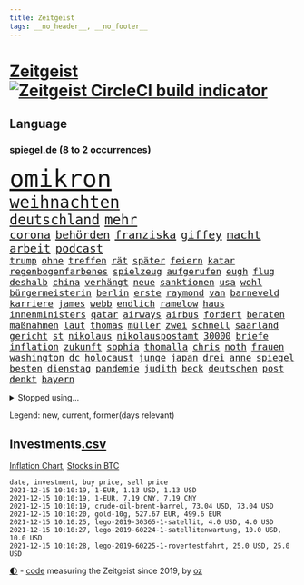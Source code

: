```yaml
---
title: Zeitgeist
tags: __no_header__, __no_footer__
---
```


# [Zeitgeist](https://oliz.io/zeitgeist/) [![Zeitgeist CircleCI build indicator](https://circleci.com/gh/ooz/zeitgeist.svg?style=shield)](https://circleci.com/gh/ooz/zeitgeist)

## Language

<h3><a href="https://www.spiegel.de" target="_blank">spiegel.de</a> (8 to 2 occurrences)</h3>
<p style="font-family:monospace">
<span style="font-size:32pt"><a href="news_links.html#omikron" class="current">omikron</a></span>
<br>
<span style="font-size:22pt"><a href="news_links.html#weihnachten" class="current">weihnachten</a></span>
<br>
<span style="font-size:18pt"><a href="news_links.html#deutschland" class="current">deutschland</a></span>
<span style="font-size:18pt"><a href="news_links.html#mehr" class="current">mehr</a></span>
<br>
<span style="font-size:15pt"><a href="news_links.html#corona" class="current">corona</a></span>
<span style="font-size:15pt"><a href="news_links.html#behörden" class="current">behörden</a></span>
<span style="font-size:15pt"><a href="news_links.html#franziska" class="current">franziska</a></span>
<span style="font-size:15pt"><a href="news_links.html#giffey" class="current">giffey</a></span>
<span style="font-size:15pt"><a href="news_links.html#macht" class="current">macht</a></span>
<span style="font-size:15pt"><a href="news_links.html#arbeit" class="current">arbeit</a></span>
<span style="font-size:15pt"><a href="news_links.html#podcast" class="current">podcast</a></span>
<br>
<span style="font-size:12pt"><a href="news_links.html#trump" class="current">trump</a></span>
<span style="font-size:12pt"><a href="news_links.html#ohne" class="current">ohne</a></span>
<span style="font-size:12pt"><a href="news_links.html#treffen" class="current">treffen</a></span>
<span style="font-size:12pt"><a href="news_links.html#rät" class="current">rät</a></span>
<span style="font-size:12pt"><a href="news_links.html#später" class="current">später</a></span>
<span style="font-size:12pt"><a href="news_links.html#feiern" class="current">feiern</a></span>
<span style="font-size:12pt"><a href="news_links.html#katar" class="current">katar</a></span>
<span style="font-size:12pt"><a href="news_links.html#regenbogenfarbenes" class="new">regenbogenfarbenes</a></span>
<span style="font-size:12pt"><a href="news_links.html#spielzeug" class="current">spielzeug</a></span>
<span style="font-size:12pt"><a href="news_links.html#aufgerufen" class="current">aufgerufen</a></span>
<span style="font-size:12pt"><a href="news_links.html#eugh" class="current">eugh</a></span>
<span style="font-size:12pt"><a href="news_links.html#flug" class="current">flug</a></span>
<span style="font-size:12pt"><a href="news_links.html#deshalb" class="current">deshalb</a></span>
<span style="font-size:12pt"><a href="news_links.html#china" class="current">china</a></span>
<span style="font-size:12pt"><a href="news_links.html#verhängt" class="current">verhängt</a></span>
<span style="font-size:12pt"><a href="news_links.html#neue" class="current">neue</a></span>
<span style="font-size:12pt"><a href="news_links.html#sanktionen" class="current">sanktionen</a></span>
<span style="font-size:12pt"><a href="news_links.html#usa" class="current">usa</a></span>
<span style="font-size:12pt"><a href="news_links.html#wohl" class="current">wohl</a></span>
<span style="font-size:12pt"><a href="news_links.html#bürgermeisterin" class="current">bürgermeisterin</a></span>
<span style="font-size:12pt"><a href="news_links.html#berlin" class="current">berlin</a></span>
<span style="font-size:12pt"><a href="news_links.html#erste" class="current">erste</a></span>
<span style="font-size:12pt"><a href="news_links.html#raymond" class="new">raymond</a></span>
<span style="font-size:12pt"><a href="news_links.html#van" class="current">van</a></span>
<span style="font-size:12pt"><a href="news_links.html#barneveld" class="new">barneveld</a></span>
<span style="font-size:12pt"><a href="news_links.html#karriere" class="current">karriere</a></span>
<span style="font-size:12pt"><a href="news_links.html#james" class="current">james</a></span>
<span style="font-size:12pt"><a href="news_links.html#webb" class="current">webb</a></span>
<span style="font-size:12pt"><a href="news_links.html#endlich" class="current">endlich</a></span>
<span style="font-size:12pt"><a href="news_links.html#ramelow" class="current">ramelow</a></span>
<span style="font-size:12pt"><a href="news_links.html#haus" class="current">haus</a></span>
<span style="font-size:12pt"><a href="news_links.html#innenministers" class="current">innenministers</a></span>
<span style="font-size:12pt"><a href="news_links.html#qatar" class="new">qatar</a></span>
<span style="font-size:12pt"><a href="news_links.html#airways" class="new">airways</a></span>
<span style="font-size:12pt"><a href="news_links.html#airbus" class="current">airbus</a></span>
<span style="font-size:12pt"><a href="news_links.html#fordert" class="current">fordert</a></span>
<span style="font-size:12pt"><a href="news_links.html#beraten" class="current">beraten</a></span>
<span style="font-size:12pt"><a href="news_links.html#maßnahmen" class="current">maßnahmen</a></span>
<span style="font-size:12pt"><a href="news_links.html#laut" class="current">laut</a></span>
<span style="font-size:12pt"><a href="news_links.html#thomas" class="current">thomas</a></span>
<span style="font-size:12pt"><a href="news_links.html#müller" class="current">müller</a></span>
<span style="font-size:12pt"><a href="news_links.html#zwei" class="current">zwei</a></span>
<span style="font-size:12pt"><a href="news_links.html#schnell" class="current">schnell</a></span>
<span style="font-size:12pt"><a href="news_links.html#saarland" class="current">saarland</a></span>
<span style="font-size:12pt"><a href="news_links.html#gericht" class="current">gericht</a></span>
<span style="font-size:12pt"><a href="news_links.html#st" class="current">st</a></span>
<span style="font-size:12pt"><a href="news_links.html#nikolaus" class="new">nikolaus</a></span>
<span style="font-size:12pt"><a href="news_links.html#nikolauspostamt" class="new">nikolauspostamt</a></span>
<span style="font-size:12pt"><a href="news_links.html#30000" class="current">30000</a></span>
<span style="font-size:12pt"><a href="news_links.html#briefe" class="current">briefe</a></span>
<span style="font-size:12pt"><a href="news_links.html#inflation" class="current">inflation</a></span>
<span style="font-size:12pt"><a href="news_links.html#zukunft" class="current">zukunft</a></span>
<span style="font-size:12pt"><a href="news_links.html#sophia" class="current">sophia</a></span>
<span style="font-size:12pt"><a href="news_links.html#thomalla" class="current">thomalla</a></span>
<span style="font-size:12pt"><a href="news_links.html#chris" class="current">chris</a></span>
<span style="font-size:12pt"><a href="news_links.html#noth" class="new">noth</a></span>
<span style="font-size:12pt"><a href="news_links.html#frauen" class="current">frauen</a></span>
<span style="font-size:12pt"><a href="news_links.html#washington" class="current">washington</a></span>
<span style="font-size:12pt"><a href="news_links.html#dc" class="new">dc</a></span>
<span style="font-size:12pt"><a href="news_links.html#holocaust" class="current">holocaust</a></span>
<span style="font-size:12pt"><a href="news_links.html#junge" class="current">junge</a></span>
<span style="font-size:12pt"><a href="news_links.html#japan" class="current">japan</a></span>
<span style="font-size:12pt"><a href="news_links.html#drei" class="current">drei</a></span>
<span style="font-size:12pt"><a href="news_links.html#anne" class="current">anne</a></span>
<span style="font-size:12pt"><a href="news_links.html#spiegel" class="current">spiegel</a></span>
<span style="font-size:12pt"><a href="news_links.html#besten" class="current">besten</a></span>
<span style="font-size:12pt"><a href="news_links.html#dienstag" class="current">dienstag</a></span>
<span style="font-size:12pt"><a href="news_links.html#pandemie" class="current">pandemie</a></span>
<span style="font-size:12pt"><a href="news_links.html#judith" class="current">judith</a></span>
<span style="font-size:12pt"><a href="news_links.html#beck" class="current">beck</a></span>
<span style="font-size:12pt"><a href="news_links.html#deutschen" class="current">deutschen</a></span>
<span style="font-size:12pt"><a href="news_links.html#post" class="current">post</a></span>
<span style="font-size:12pt"><a href="news_links.html#denkt" class="current">denkt</a></span>
<span style="font-size:12pt"><a href="news_links.html#bayern" class="current">bayern</a></span>
</p>
<details>
<summary>Stopped using...</summary>
<p class="former" style="font-size:12pt">
erneute(426) mag(426) amerikanische(425) beschreibt(425) verzweifelt(425) aufgefallen(424) ehemann(424) lebensmittel(424) demonstranten(423) diskriminiert(423) france(423) gründer(423) live(423) neueste(423) notfalls(423) paare(423) emma(422) entdeckung(422) meldete(422) philippinen(422) sprengstoff(422) you(422) zweitligist(422) atlantik(421) attackieren(421) betriebe(421) brutale(421) ermöglicht(421) erstaunlich(421) filialen(421) früherer(421) queen(421) spektakulär(421) verlust(421) a2(420) amerika(420) ankommt(420) anscheinend(420) berg(420) dauerhaft(420) gefüllt(420) gekostet(420) konkurrenten(420) schlechter(420) verbot(420) weshalb(420) gast(419) gelegt(419) künstlerin(419) norden(419) oberbürgermeister(419) richtige(419) spdgesundheitsexperte(419) untersuchungen(419) videobotschaft(419) ärzten(419) 2024(418) ausländische(418) bahnhof(418) entdeckte(418) gewaltsam(418) mütter(418) niederländische(418) rock(418) rote(418) steigender(418) usgericht(418) übersicht(418) 75(417) auftakt(417) eingesetzt(417) historiker(417) korrigiert(417) online(417) organisationen(417) regensburg(417) schweigt(417) sinnvoll(417) beleidigungen(416) blockade(416) demonstration(416) hölle(416) kämpfe(416) weltweiten(416) wünschen(416) ausnahmen(415) coronabeschränkungen(415) einzudämmen(415) enger(415) jedem(415) lukaschenkos(415) schlagzeilen(415) schwanger(415) shutdown(415) sprecher(415) verlängerung(415) verteidigungsministerium(415) wahlen(415) forderte(414) fußballprofi(414) islamischen(414) lukas(414) taugt(414) untersagt(414) usamerikaner(414) vermuten(414) 65(413) crew(413) dokumente(413) eingestuft(413) gebrochen(413) gestoßen(413) jahrzehntelang(413) manipuliert(413) meghan(413) möglicher(413) salzburg(413) smith(413) wahlsieg(413) überreste(413) 10000(412) 2011(412) hintergründe(412) kämpfer(412) offenen(412) rechtliche(412) schulze(412) überlegen(412) abschaffen(411) anbieten(411) anlagen(411) bereiten(411) beschuss(411) forderung(411) hans(411) hinnehmen(411) ii(411) männliche(411) philipp(411) qualifikation(411) triumph(411) debakel(410) fragt(410) islamisten(410) kostenlose(410) sichergestellt(410) trieb(410) täglich(410) verzicht(410) 23(409) boden(409) patrick(409) rechtlich(409) schwachen(409) teilgenommen(409) terroristischen(409) venezuela(409) abzug(408) beiträge(408) can(408) elektrische(408) geräte(408) hob(408) island(408) lkwfahrer(408) sendet(408) zuständige(408) attila(407) grün(407) hildmann(407) manipulierte(407) ausfall(406) beschuldigten(406) dennis(406) eurecht(406) nerven(406) sache(406) zimmer(406) löw(405) unterschied(405) vaters(405) womit(405) bolsonaro(404) freundschaft(404) jair(404) spektakuläre(404) unruhe(404) verbindet(404) berühmte(403) clemens(403) green(403) jemen(403) methoden(403) nachbarn(403) vermeintlichen(403) eigener(401) gemein(401) juristen(401) königin(401) stieß(401) änderungen(401) amtsgericht(400) dfbelf(400) eigenem(400) erfinder(400) mecklenburgvorpommern(400) nationalen(400) privat(400) tennisprofi(400) astronauten(399) familienberater(399) glaubwürdigkeit(399) lücke(399) mobile(399) aktie(398) vermissen(398) nennen(397) ute(397) not(396) s(396) balance(395) drängen(395) feuert(395) gouverneur(395) haftbefehl(395) landet(395) text(395) bedingt(394) folter(394) praktisch(394) spaltet(394) halbe(393) registrieren(393) fließen(392) holte(392) justizminister(392) stahl(392) bier(391) klimaziele(391) zuspruch(390) verträge(389) vorgeführt(389) reus(388) sprung(388) automatisch(387) niedrig(387) prognose(387) rutschte(387) benötigen(386) budapest(386) gesetzliche(386) kanaren(386) hackerangriff(385) jurist(385) 47(384) afghanische(384) app(384) rot(384) skizziert(384) unmittelbar(383) georg(382) vorherrschaft(382) gerieten(381) mutation(381) dringt(380) 6000(379) senioren(379) verlegen(379) palmer(378) bezirk(376) vergehen(376) sophie(375) stellenabbau(373) coronajahr(372) schulz(372) konzert(368) superwahljahr(367) eingeschaltet(366) dämpft(364) ära(364) bist(362) zweck(362) clooney(361) erleichtern(360) verursachte(360) janet(358) yellen(358) reihen(357) gala(356) psychischen(356) titelkampf(356) stabil(355) zusätzliche(355) rückte(354) fotografieren(353) lidl(350) liter(346) coronawochenüberblick(343) bundestagsabgeordnete(342) curevac(340) 15jährige(339) freigelassen(335) erneuerbare(334) kuba(333) abgrund(332) ältesten(331) festgesetzt(329) mallorca(320) schwangerschaftsabbrüche(316) zustimmen(316) rasche(315) glasgow(313) polizeibeamte(313) technische(311) amazons(309) räumte(309) wucht(309) haut(306) nachbarland(304) gegeneinander(302) konfrontation(302) lenkt(302) extremwetter(297) ungemütlich(296) heutige(293) sparkassen(292) hubert(290) fragwürdige(289) verlusten(287) radio(286) magische(282) fahrbahn(280) unzureichend(280) zusammenbruch(280) palästinensern(278) wolken(278) jersey(275) begleitete(269) bestsellerautor(267) ausländischen(266) fußballerinnen(265) linkenchefin(265) stadien(262) maskendeals(258) athen(257) erledigt(255) zugspitze(253) spitzenkandidaten(252) geheiratet(251) erlaubnis(250) bosch(247) charité(247) immunisiert(247) fraktionen(246) 2001(245) kleinflugzeug(242) unterschiedliche(242) bedankte(240) 22jähriger(239) belgische(239) fonds(239) landesverband(235) fühle(234) gerungen(233) spürt(231) altersgruppe(228) wüste(228) charles(226) frauenbundesliga(225) statistik(224) linda(221) klimaaktivisten(220) niemandem(220) schädlichen(217) alibaba(216) umwelthilfe(216) afghanischen(215) entschädigungen(211) bundeswehrhelfer(210) holz(210) trost(207) cotrainer(206) erlässt(206) jahrelanger(206) großkonzerne(204) vorstände(204) berechnungen(203) todesfall(203) regierungskoalition(202) vorreiter(202) 32jähriger(201) zurückzukehren(201) abgefeuert(199) lobbyisten(199) set(199) fünften(190) pop(189) tennisstar(189) fed(188) neunjähriger(187) kaufte(186) heben(185) erpresst(184) steuerflucht(184) angeschlagene(182) westjordanland(182) kugel(181) monaco(181) zurückschicken(181) finger(180) gezählt(180) müll(178) aachen(177) anhaltende(176) klaut(176) millionenstadt(176) vertrauter(176) unterstützern(175) banden(173) geflüchtet(172) todesdrohungen(172) bitteren(171) aktionäre(169) südchinesisches(169) ölpreis(168) europameister(167) forscherinnen(167) indigene(167) schultern(167) weigerte(166) wenigsten(166) fehle(165) finde(165) schäumt(165) massengrab(164) verdi(164) entsorgt(163) mangelware(163) 14jährige(162) fluggesellschaften(162) parteispitze(162) warb(162) ausschnitte(161) amthor(160) rechtswidrig(160) spezialeinheit(160) staatschefs(159) 1962(158) azubis(158) flüchtet(158) gerüchten(158) beteuert(157) ewigkeit(157) steueroasen(157) farmer(156) straftat(156) externe(155) chemnitz(154) serbe(154) spitzenkandidat(154) 39jährige(151) boote(151) dänischer(151) lkwanhänger(151) schrumpft(151) danny(150) gegenspieler(150) hollywoodstar(150) kurzzeitig(150) totschlag(149) virologin(149) cloppenburg(148) bürgerkriegsland(146) vollkommen(146) erhebung(145) besorgniserregend(144) drogenbanden(144) drohnen(144) umweltverbände(144) beschuldigen(143) dschihad(143) grundsätzlich(143) anmelden(142) spielerin(142) sklaverei(141) versteck(140) aufbau(139) fläche(139) anonymer(138) autoren(138) existiert(138) frustriert(138) verunsichert(137) attackierte(136) elfjähriger(136) evakuierungen(136) komponist(136) venedig(136) überflutete(136) betrachten(135) bedankt(134) deklassiert(134) vorläufige(134) boston(133) voelchert(133) bakterien(132) zähne(132) mob(131) krachte(130) kyrgios(130) sichtbar(130) korruptionsermittlungen(129) litt(129) ostseepipeline(129) vries(129) aufenthalt(128) belästigungen(128) spende(128) weltranglistenerste(128) führten(127) luke(127) zehnte(127) vorgeschlagen(126) vorliegen(126) zaun(126) ahrtal(125) andorra(125) milliardengeschäft(125) y(124) kenne(123) menschenrechtsaktivisten(122) ngos(122) schießerei(122) deutschsprachigen(121) labore(121) räder(121) anschluss(120) erfolgreichste(120) fündig(120) gelohnt(118) änderung(118) klassischen(117) rückendeckung(116) coronapause(115) nachträglich(115) philippinische(115) äußerung(115) crews(114) strafanzeigen(114) bereitschaft(113) schwächt(113) zerschlagung(113) amal(112) deckte(112) gemeint(112) transportieren(112) cduchefs(111) tarifstreit(110) umkämpften(110) dirk(109) erbeutete(109) hallo(109) jahrzehnt(109) unterdrückung(109) genervt(108) würdigen(108) beobachter(107) lauf(107) bürgerlichen(106) dämpfen(106) folgenschweren(106) gegensteuern(106) klimagipfel(106) stralsund(106) überwältigt(106) 90/die(105) gemischt(105) genießt(105) fatale(104) rast(103) widerstands(103) feinstaub(102) stehende(102) demokrat(101) pandazwillinge(101) damaskus(100) plante(100) stur(100) energiepreise(99) krankenschwester(99) jahn(98) akkus(97) ansage(97) doha(97) favoritin(97) roland(96) saudiarabischen(96) gebrannt(95) verstecken(95) kanadische(94) samsung(94) tarantino(94) vollen(94) teuerste(93) abholzung(92) auffrischungsimpfung(92) entfliehen(92) erkannt(92) schürt(92) mercedespilot(91) verletzten(91) zerbrach(91) prämie(90) abgebogen(89) arbeitsmigranten(89) arbeitstag(89) ausfälle(89) erbeuteten(89) gräben(89) lake(89) mustang(89) gegentreffer(88) harris(88) impfdurchbruch(88) kamala(88) models(88) sozial(88) telekommunikationsgesetz(88) zuschuss(88) bauten(87) kabarettist(87) kennenlernte(87) lutz(87) olympique(87) rettungsflieger(87) captain(86) erzählung(86) südchinesischen(86) umsteigen(86) demokratin(85) offizier(85) opportunisten(85) staatsanwalt(85) taxi(85) 50+1regel(84) besessen(84) francisco(84) homöopathie(84) posierte(84) rekordniveau(84) tante(84) willem(84) agiert(83) auszüge(83) gesundheitsämter(83) sabitzer(83) vakuum(83) vorgeladen(83) allergie(82) autobiografie(82) bemerkenswert(82) operieren(82) papiere(82) üppiges(82) ernüchternd(81) getrunken(81) ausschreibung(80) erhielten(80) infektionsschutzgesetzes(80) rhythmus(80) semester(80) ausgeschöpft(79) ehesten(79) gefährte(79) jorginho(79) leitplanke(79) milch(79) nsregime(79) versicherungswirtschaft(79) aufgehängt(78) fock(78) gorch(78) kalten(78) lka(78) lyon(78) usraumfahrtbehörde(78) a3(77) coronainfektionszahlen(77) faktencheck(77) getöteten(77) müde(77) sämtliche(77) gesetzentwurf(76) habt(76) marley(76) messe(76) startplatz(76) verfasst(76) vermittelte(76) 12000(75) dover(75) flickenteppich(75) gesessen(75) markiert(75) schmerzt(75) vizepräsident(75) zellen(75) farce(74) fernzüge(74) hitzig(74) lebensmittelfirmen(74) mako(74) meldeten(74) paketbomben(74) unterziehen(74) üppig(74) abordnung(73) abtreibungen(73) benny(73) ehepaars(73) erreichte(73) gesetzesänderung(73) knapper(73) mexikanische(73) provisionen(73) zuwachs(73) deckeln(72) höchstem(72) parteiausschlussverfahren(72) paule(72) pit(72) geburtstagsfeier(71) margrethe(71) unentschlossene(71) abbacomeback(70) draufgänger(70) fahrräder(70) friedensnobelpreis(70) gaul(70) größerer(70) liechtenstein(70) tabellenspitze(70) gangster(69) gemobbt(69) gespickt(69) verordnete(69) armbrust(68) bottas(68) fawcett(68) foundation(68) geschäftsmann(68) jackpot(68) kammerdiener(68) landtagswahl(68) norddeutsche(68) pfeil(68) prince's(68) trage(68) unionsanhänger(68) valtteri(68) massenweise(67) parken(67) rothko(67) schäfer(67) ausschnitt(66) epic(66) feministin(66) games(66) mandela(66) schiffer(66) tatenlos(66) ungebrochene(66) zündeten(66) zürich(66) isanhängerin(65) kleinere(65) schneidet(65) unoklimagipfel(65) abgeschaltet(64) erstklässler(64) heizungen(64) komfortabler(64) schnaps(64) verteuerten(64) dreieck(63) gestiegener(63) antwortet(62) brockmann(62) frauenfeindliche(62) kapazitäten(62) maori(62) mobilitätswende(62) na(62) nö(62) aufholjagd(61) demut(61) fußballbund(61) hitzlsperger(61) urheber(61) exkanzlers(60) feuers(60) fuest(60) gestochen(60) ifopräsident(60) kiloweise(60) krankenhauseinweisungen(60) mails(60) rückschlägen(60) außergewöhnlichen(59) haftrichter(59) prominentesten(59) psychologie(59) tatverdacht(59) tvsender(59) zugehen(59) zusammenstößen(59) bereiche(58) eineinhalb(58) einstweilige(58) ganzer(58) mix(58) personelle(58) querdenken(58) unogipfel(58) ferrari(57) gaspreis(57) vornamen(57) waghalsige(57) 35000(56) celtics(56) grenzschützer(56) kapitolerstürmung(56) kleinsten(56) präsidentschaftskandidat(56) reindl(56) verschuldete(56) allheilmittel(55) fahrgast(55) geschäftspartner(55) krankenkassen(55) natostaaten(55) pilze(55) riefen(55) natalie(54) 289(53) bewaffneter(53) frauenfußball(53) hey(53) oberösterreich(53) skeptischen(53) tournee(53) vorausgesetzt(53) zersetzen(53) virtuellen(52) volksfesten(52) definiert(51) ellisbextor(51) makellos(51) sicherheitslücken(51) supermodel(51) 135(50) eingehalten(50) erneutes(50) geschäfts(50) korruptionsverdacht(50) pence(50) realen(50) abtreibungsrechts(49) detonation(49) entzweit(49) kneipe(49) strauchelnden(49) entwicklungskosten(48) filmbranche(48) gestiegenen(48) krankenkasse(48) männlich(48) schmieden(48) verfällt(48) wahlergebnis(48) deutsch(47) naturschützer(47) störungen(47) armbänder(46) awoniyi(46) bernard(46) bewachen(46) geltendes(46) grenzgebiet(46) lindern(46) misshandlungen(46) nirgends(46) sechsjähriger(46) segelschulschiff(46) taiwo(46) weitesten(46) buchungszahlen(45) bussen(45) erzeugerpreise(45) genese(45) gravierend(45) negativem(45) zulauf(45) eingedrungen(44) ransomware(44) schnelleres(44) sicherheitspolitik(44) zittern(44) bahnfahren(43) finanzszene(43) glen(43) rotterdam(43) arbeitsrechtlerin(42) herunter(42) neuausrichtung(42) sauer(42) sparten(42) weiterentwicklung(42) bundeswirtschaftsminister(41) charlène(41) diktators(41) fürstin(41) gesellschaftlichen(41) islands(41) koalitionäre(41) verzückt(41) zukunftsvision(41) erneuern(40) hungertod(40) irrfahrt(40) scherz(40) schwächen(40) shatner(40) cduspitze(39) faktisch(39) nochkanzlerin(39) parlamentarier(39) steine(39) trank(39) cannabislegalisierung(38) entdeckungen(38) gekaufte(38) strafvollzug(38) trainerteam(38) ubs(38) ölkrise(38) aktivitäten(37) anreisen(37) enthüllen(37) freundlichen(37) goebbels(37) legalisiert(37) fidel(36) mauern(36) schädigen(36) unzulässig(36) feiertag(35) stangen(35) medizinische(34) stemmte(34) vaterland(34) widersprach(34) videokonferenz(33) bereichen(32) krönt(32) nackten(32) telefonierte(32) üppige(32) beigesetzt(31) coronaschnelltest(31) grabstätte(31) kirkdarsteller(31) naiven(31) nebel(31) russisches(31) weltklimakonferenz(31) feministinnen(30) geldsegen(30) haufen(30) kolumbus(30) eukommissar(29) euvergleich(29) menschenschmuggel(29) ostdeutschland(29) ablenken(28) antikörpertest(28) bannon(28) championsleaguesaison(28) irakische(28) schmid(28) zertifizierung(28) alec(27) baldwin(27) bundestagspräsidentin(27) einflussreichen(27) kamerafrau(27) tödlichem(27) abfeuerte(26) beschaffen(26) beutezug(26) dieselkraftstoff(26) halyna(26) hutchins(26) rust(26) absprache(25) ampelpartner(25) motors(25) sono(25) gesundheitszustand(24) getrickst(24) coronanotlage(23) erfurt(23) genetische(23) substanzen(23) trophäe(23) zuckerberg(23) innere(22) klopfen(22) reporterin(22) vorbereitungen(22) auflösung(21) fasziniert(21) geringen(21) irgendwas(21) nervös(21) verbirgt(21) beibehalten(20) erpresser(20) filmset(20) filmt(20) netflixserie(20) überschüttet(20) krankenhausaufenthalt(19) championsleaguepartie(18) cop(18) drogenkonsum(18) durchschnittliche(18) geringverdiener(18) klimagipfels(18) maya(18) versendet(18) wach(18) yvonne(18) abschlusserklärung(17) begibt(17) betten(17) geprallt(17) angespannten(16) aufgebraucht(16) bundesarbeitsministerium(16) entworfen(16) gletschern(16) kriminalität(16) organisierte(16) paraguay(16) usrepublikaner(16) verkündeten(16) afdstimmen(15) cop26(15) massenprotesten(15) rudolf(15) sorgerechtsstreit(15) strategiepapier(15) weltmeisterin(15) kartoffeln(14) mexikanischen(14) rammt(14) rauswerfen(14) scheidenden(14) schmuck(14) schwarzmarkt(14) verhandlungsrunde(14) billionenschweres(13) cricket(13) für(13) gemälde(13) nflprofi(13) nordhessen(13) planlos(13) regenwaldes(13) sammlung(13) statistiker(13) uhren(13) verlagert(13) billionenpaket(12) chipmangels(12) dario(12) falk(12) klinischen(12) korrekt(12) schramm(12) völker(12) wahnsinnig(12) drehs(11) regierungen(11)
</p>
</details>
<p>Legend: <span class="new">new</span>, <span class="current">current</span>, <span class="former">former(days relevant)</span></p>

## Investments[.csv](investments.csv)

[Inflation Chart](https://inflationchart.com),
[Stocks in BTC](https://stonksinbtc.xyz/)

```
date, investment, buy price, sell price
2021-12-15 10:10:19, 1-EUR, 1.13 USD, 1.13 USD
2021-12-15 10:10:19, 1-EUR, 7.19 CNY, 7.19 CNY
2021-12-15 10:10:19, crude-oil-brent-barrel, 73.04 USD, 73.04 USD
2021-12-15 10:10:20, gold-10g, 527.67 EUR, 499.6 EUR
2021-12-15 10:10:25, lego-2019-30365-1-satellit, 4.0 USD, 4.0 USD
2021-12-15 10:10:27, lego-2019-60224-1-satellitenwartung, 10.0 USD, 10.0 USD
2021-12-15 10:10:28, lego-2019-60225-1-rovertestfahrt, 25.0 USD, 25.0 USD
```

<footer>
<a href="javascript:toggleTheme()" class="nav">🌓</a>
- <a href="https://github.com/ooz/zeitgeist">code</a> measuring the Zeitgeist since 2019, by <a href="https://oliz.io">oz</a>
</footer>
